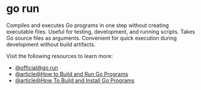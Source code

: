 # go run

Compiles and executes Go programs in one step without creating executable files. Useful for testing, development, and running scripts. Takes Go source files as arguments. Convenient for quick execution during development without build artifacts.

Visit the following resources to learn more:

- [@official@go run](https://go.dev/doc/tutorial/getting-started)
- [@article@How to Build and Run Go Programs](https://go-tutorial.com/build-and-run)
- [@article@How To Build and Install Go Programs](https://www.digitalocean.com/community/tutorials/how-to-build-and-install-go-programs)